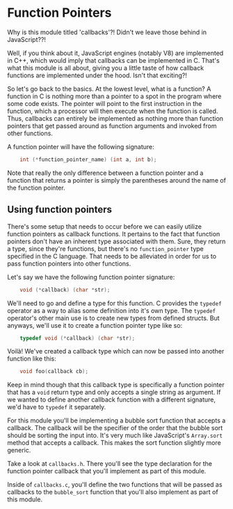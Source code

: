 # Function Pointers

Why is this module titled 'callbacks'?! Didn't we leave those behind in JavaScript??! 

Well, if you think about it, JavaScript engines (notably V8) are implemented in C++, which would imply that callbacks can be implemented in C. That's what this module is all about, giving you a little taste of how callback functions are implemented under the hood. Isn't that exciting?!

So let's go back to the basics. At the lowest level, what is a function? A function in C is nothing more than a pointer to a spot in the program where some code exists. The pointer will point to the first instruction in the function, which a processor will then execute when the function is called. Thus, callbacks can entirely be implemented as nothing more than function pointers that get passed around as function arguments and invoked from other functions. 

A function pointer will have the following signature:
```c
    int (*function_pointer_name) (int a, int b);
```
Note that really the only difference between a function pointer and a function that returns a pointer is simply the parentheses around the name of the function pointer. 

## Using function pointers

There's some setup that needs to occur before we can easily utilize function pointers as callback functions. It pertains to the fact that function pointers don't have an inherent type associated with them. Sure, they return a type, since they're functions, but there's no `function_pointer` type specified in the C language. That needs to be alleviated in order for us to pass function pointers into other functions. 

Let's say we have the following function pointer signature:
```c
    void (*callback) (char *str);
```
We'll need to go and define a type for this function. C provides the `typedef` operator as a way to alias some definition into it's own type. The `typedef` operator's other main use is to create new types from defined structs. But anyways, we'll use it to create a function pointer type like so:
```c
    typedef void (*callback) (char *str);
```
Voilà! We've created a callback type which can now be passed into another function like this:
```c
    void foo(callback cb);
```
Keep in mind though that this callback type is specifically a function pointer that has a `void` return type and only accepts a single string as argument. If we wanted to define another callback function with a different signature, we'd have to `typedef` it separately. 

For this module you'll be implementing a bubble sort function that accepts a callback. The callback will be the specifier of the order that the bubble sort should be sorting the input into. It's very much like JavaScript's `Array.sort` method that accepts a callback. This makes the sort function slightly more generic. 

Take a look at `callbacks.h`. There you'll see the type declaration for the function pointer callback that you'll implement as part of this module. 

Inside of `callbacks.c`, you'll define the two functions that will be passed as callbacks to the `bubble_sort` function that you'll also implement as part of this module. 